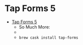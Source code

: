 # Tap Forms 5
- [Tap Forms 5](https://www.tapforms.com/)
  -  So Much More:
  - 
  - `brew cask install tap-forms`

